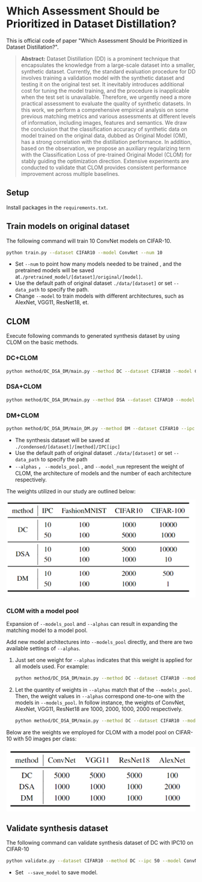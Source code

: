 # Which Assessment Should be Prioritized in Dataset Distillation?

This is official code of paper "Which Assessment Should be Prioritized in Dataset Distillation?". 

> **Abstract:** Dataset Distillation (DD) is a prominent technique that encapsulates the knowledge from a large-scale dataset into a smaller, synthetic dataset. Currently, the standard evaluation procedure for DD involves training a validation model with the synthetic dataset and testing it on the original test set. It inevitably introduces additional cost for tuning the model training, and the procedure is inapplicable when the test set is unavailable. Therefore, we urgently need a more practical assessment to evaluate the quality of synthetic datasets. In this work, we perform a comprehensive empirical analysis on some previous matching metrics and various assessments at different levels of information, including images, features and semantics. We draw the conclusion that the classification accuracy of synthetic data on model trained on the original data, dubbed as Original Model (OM), has a strong correlation with the distillation performance. In addition, based on the observation, we propose an auxiliary regularizing term with the Classification Loss of pre-trained Original Model (CLOM) for stably guiding the optimization direction. Extensive experiments are conducted to validate that CLOM provides consistent performance improvement across multiple baselines.

## Setup

Install packages in the `requirements.txt`.

## Train models on original dataset

The following command will train 10 ConvNet models on CIFAR-10.

```bash
python train.py --dataset CIFAR10 --model ConvNet --num 10
```

* Set `--num` to point how many models needed to be trained , and the pretrained models will be saved at`./pretrained_model/[dataset]/original/[model]`.
*  Use the default path of original dataset `./data/[dataset]` or set `--data_path` to specify the path.
*  Change `--model` to train models with different architectures, such as AlexNet, VGG11, ResNet18, et.

## CLOM

Execute following commands to generated synthesis dataset by using CLOM on the basic methods.

### DC+CLOM

```bash
python method/DC_DSA_DM/main.py --method DC --dataset CIFAR10 --model ConvNet --ipc 10 --alphas 1000 --models_pool ConvNet --model_num 10
```

### DSA+CLOM

```bash
python method/DC_DSA_DM/main.py --method DSA --dataset CIFAR10 --model ConvNet --ipc 10 --init real --dsa_strategy color_crop_cutout_flip_scale_rotate --alphas 5000 --models_pool ConvNet --model_num 10
```

### DM+CLOM

```bash
python method/DC_DSA_DM/main_DM.py --method DM --dataset CIFAR10 --ipc 10 --alphas 2000 --models_pool ConvNet --model_num 10
```

* The synthesis dataset will be saved at `./condensed/[dataset]/[method]/IPC[ipc]`
* Use the default path of original dataset `./data/[dataset]` or set `--data_path` to specify the path
*  `--alphas` ， `--models_pool` , and `--model_num`  represent the weight of CLOM, the architecture of models and the number of each architecture  respectively. 

The weights utilized in our study are outlined below:

<p align="center"><img src='docs/weight of clom.png' width=700></p>

### CLOM with a model pool

Expansion of `--models_pool` and `--alphas` can result in expanding the matching model to a model pool.

Add new model architectures into `--models_pool` directly, and there are two available settings of `--alphas`.

1. Just set one weight for `--alphas` indicates that this weight is applied for all models used. For example:

   ```bash
   python method/DC_DSA_DM/main.py --method DC --dataset CIFAR10 --model ConvNet --ipc 10 --alphas 1000 --models_pool ConvNet AlexNet VGG11 ResNet18 --model_num 10
   ```

2. Let the quantity of weights in `--alphas`  match that of the  `--models_pool`.  Then, the weight values in  `--alphas`  correspond one-to-one with the models in `--models_pool`. In follow instance, the weights of ConvNet, AlexNet, VGG11, ResNet18 are 1000, 2000, 1000, 2000 respectively.

   ```bash
   python method/DC_DSA_DM/main.py --method DC --dataset CIFAR10 --model ConvNet --ipc 10 --alphas 1000 2000 1000 2000 --models_pool ConvNet AlexNet VGG11 ResNet18 --model_num 10
   ```

Below are the weights we employed for CLOM with a model pool on CIFAR-10 with 50 images per class:
<p align="center"><img src='docs/weight of clom with a model pool (C10-50).png' width=700></p>


## Validate synthesis dataset

The following command can validate synthesis dataset of DC with IPC10 on CIFAR-10

```bash
python validate.py --dataset CIFAR10 --method DC --ipc 50 --model ConvNet --dsa --normalize_data
```

*  Set ` --save_model` to save model.
